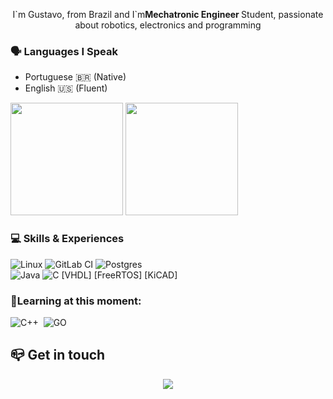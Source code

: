 <p align="center" >I`m Gustavo, from Brazil and I`m<b>Mechatronic Engineer </b> Student, passionate about robotics, electronics and programming</p>

### 🗣️ Languages I Speak 
 * Portuguese 🇧🇷 (Native)
 * English 🇺🇸 (Fluent)

<div>
  <a href="https://beacons.ai/gustavo-sen"></a>
  <img height="180em" src="https://github-readme-stats.vercel.app/api?username=gustavo-sen&show_icons=true&theme=dracula&include_all_commits=true&count_private=true"/>
  <img height="180em" src="https://github-readme-stats.vercel.app/api/top-langs/?username=gustavo-sen&layout=compact&langs_count-16&theme=dracula"/>
</div>

###  💻 Skills & Experiences
![Linux](https://img.shields.io/badge/Linux-FCC624?style=for-the-badge&logo=linux&logoColor=black)
![GitLab CI](https://img.shields.io/badge/gitlab%20ci-%23181717.svg?style=for-the-badge&logo=gitlab&logoColor=white)
![Postgres](https://img.shields.io/badge/postgres-%23316192.svg?style=for-the-badge&logo=postgresql&logoColor=white)
<br>
![Java](https://img.shields.io/badge/java-%23ED8B00.svg?style=for-the-badge&logo=openjdk&logoColor=white)
![C](https://img.shields.io/badge/c-%2300599C.svg?style=for-the-badge&logo=c&logoColor=white)
[VHDL]
[FreeRTOS]
[KiCAD]


### 📖Learning at this moment:
![C++](https://img.shields.io/badge/C%2B%2B-00599C?style=for-the-badge&logo=c%2B%2B&logoColor=white)&nbsp;
![GO](https://img.shields.io/badge/Go-00ADD8?style=for-the-badge&logo=go&logoColor=white)
</div>



## 📪 Get in touch
<div align="center"> 
 <a href = "gustavoabdon.q67a1@slmail.me"><img src="https://img.shields.io/badge/-Gmail-%23333?style=for-the-badge&logo=gmail&logoColor=white" target="_blank"></a> 
